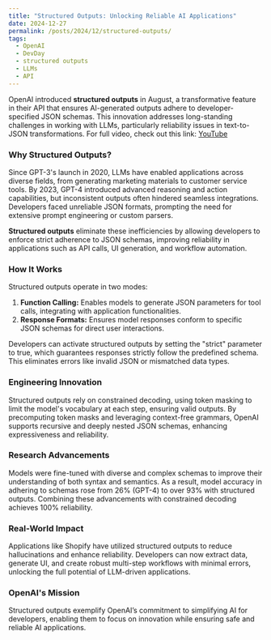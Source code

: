 ```yaml
---
title: "Structured Outputs: Unlocking Reliable AI Applications"
date: 2024-12-27
permalink: /posts/2024/12/structured-outputs/
tags:
  - OpenAI
  - DevDay
  - structured outputs
  - LLMs
  - API
---
```


OpenAI introduced **structured outputs** in August, a transformative feature in their API that ensures AI-generated outputs adhere to developer-specified JSON schemas. This innovation addresses long-standing challenges in working with LLMs, particularly reliability issues in text-to-JSON transformations. For full video, check out this link: [YouTube](https://www.youtube.com/watch?v=kE4BkATIl9c&ab_channel=OpenAI)

### Why Structured Outputs?

Since GPT-3's launch in 2020, LLMs have enabled applications across diverse fields, from generating marketing materials to customer service tools. By 2023, GPT-4 introduced advanced reasoning and action capabilities, but inconsistent outputs often hindered seamless integrations. Developers faced unreliable JSON formats, prompting the need for extensive prompt engineering or custom parsers.

**Structured outputs** eliminate these inefficiencies by allowing developers to enforce strict adherence to JSON schemas, improving reliability in applications such as API calls, UI generation, and workflow automation.

### How It Works

Structured outputs operate in two modes:

1. **Function Calling:** Enables models to generate JSON parameters for tool calls, integrating with application functionalities.
2. **Response Formats:** Ensures model responses conform to specific JSON schemas for direct user interactions.

Developers can activate structured outputs by setting the "strict" parameter to true, which guarantees responses strictly follow the predefined schema. This eliminates errors like invalid JSON or mismatched data types.

### Engineering Innovation

Structured outputs rely on constrained decoding, using token masking to limit the model's vocabulary at each step, ensuring valid outputs. By precomputing token masks and leveraging context-free grammars, OpenAI supports recursive and deeply nested JSON schemas, enhancing expressiveness and reliability.

### Research Advancements

Models were fine-tuned with diverse and complex schemas to improve their understanding of both syntax and semantics. As a result, model accuracy in adhering to schemas rose from 26% (GPT-4) to over 93% with structured outputs. Combining these advancements with constrained decoding achieves 100% reliability.

### Real-World Impact

Applications like Shopify have utilized structured outputs to reduce hallucinations and enhance reliability. Developers can now extract data, generate UI, and create robust multi-step workflows with minimal errors, unlocking the full potential of LLM-driven applications.

### OpenAI's Mission

Structured outputs exemplify OpenAI’s commitment to simplifying AI for developers, enabling them to focus on innovation while ensuring safe and reliable AI applications.

